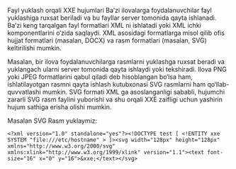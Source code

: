 Fayl yuklash orqali XXE hujumlari
Baʼzi ilovalarga foydalanuvchilar fayl yuklashiga ruxsat beriladi va bu fayllar server tomonida qayta ishlanadi. Baʼzi keng tarqalgan fayl formatlari XML ni ishlatadi yoki XML ichki komponentlarini o‘zida saqlaydi. XML asosidagi formatlarga misol qilib ofis hujjat formatlari (masalan, DOCX) va rasm formatlari (masalan, SVG) keltirilishi mumkin.

Masalan, bir ilova foydalanuvchilarga rasmlarni yuklashga ruxsat beradi va yuklangach ularni server tomonida qayta ishlaydi yoki tekshiradi. Ilova PNG yoki JPEG formatlarini qabul qiladi deb hisoblangan bo‘lsa ham, ishlatilayotgan rasmni qayta ishlash kutubxonasi SVG rasmlarni ham qo‘llab-quvvatlashi mumkin. SVG formati XML ga asoslanganligi sababli, hujumchi zararli SVG rasm faylini yuborishi va shu orqali XXE zaifligi uchun yashirin hujum sathiga erisha olishi mumkin.


Masalan SVG Rasm yuklaymiz:
```
<?xml version="1.0" standalone="yes"?><!DOCTYPE test [ <!ENTITY xxe SYSTEM "file:///etc/hostname" > ]><svg width="128px" height="128px" xmlns="http://www.w3.org/2000/svg" xmlns:xlink="http://www.w3.org/1999/xlink" version="1.1"><text font-size="16" x="0" y="16">&xxe;</text></svg>
```
